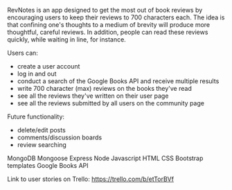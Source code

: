 
RevNotes is an app designed to get the most out of book reviews by encouraging users to keep their reviews to 700 characters each. The idea is that confining one's thoughts to a medium of brevity will produce more thoughtful, careful reviews. In addition, people can read these reviews quickly, while waiting in line, for instance.

Users can:
- create a user account
- log in and out
- conduct a search of the Google Books API and receive multiple results
- write 700 character (max) reviews on the books they've read
- see all the reviews they've written on their user page
- see all the reviews submitted by all users on the community page


Future functionality:
- delete/edit posts
- comments/discussion boards
- review searching

MongoDB
Mongoose
Express
Node
Javascript
HTML
CSS
Bootstrap templates
Google Books API

Link to user stories on Trello: https://trello.com/b/etTorBVf
